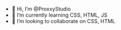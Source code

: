 - 👋 Hi, I’m @ProxxyStudio
- 🌱 I’m currently learning CSS, HTML, JS
- 💞️ I’m looking to collaborate on CSS, HTML
<!---
ProxxyStudio/ProxxyStudio is a ✨ special ✨ repository because its `README.md` (this file) appears on your GitHub profile.
You can click the Preview link to take a look at your changes.
--->
